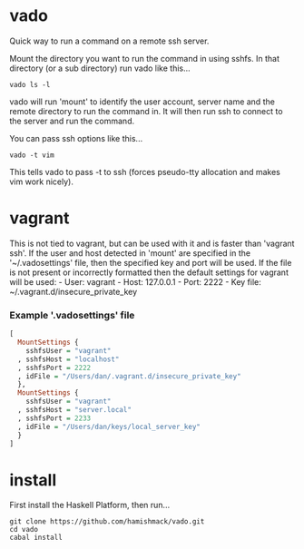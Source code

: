 vado
====

Quick way to run a command on a remote ssh server.

Mount the directory you want to run the command in using sshfs.
In that directory (or a sub directory) run vado like this...

    vado ls -l

vado will run 'mount' to identify the user account, server name
and the remote directory to run the command in.  It will then
run ssh to connect to the server and run the command.

You can pass ssh options like this...

    vado -t vim

This tells vado to pass -t to ssh (forces pseudo-tty allocation
and makes vim work nicely).


vagrant
=======

This is not tied to vagrant, but can be used with it and is faster
than 'vagrant ssh'. If the user and host detected in 'mount' are
specified in the '~/.vadosettings' file, then the specified key and
port will be used. If the file is not present or incorrectly formatted
then the default settings for vagrant will be used:
     - User: vagrant
     - Host: 127.0.0.1
     - Port: 2222
     - Key file: ~/.vagrant.d/insecure_private_key

### Example '.vadosettings' file

```haskell
[
  MountSettings {
    sshfsUser = "vagrant"
  , sshfsHost = "localhost"
  , sshfsPort = 2222
  , idFile = "/Users/dan/.vagrant.d/insecure_private_key"
  }, 
  MountSettings {
    sshfsUser = "vagrant"
  , sshfsHost = "server.local"
  , sshfsPort = 2233
  , idFile = "/Users/dan/keys/local_server_key"
  }
]
```


install
=======

First install the Haskell Platform, then run...

    git clone https://github.com/hamishmack/vado.git
    cd vado
    cabal install

